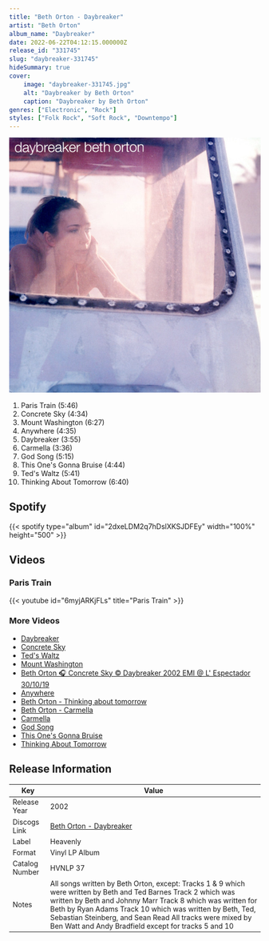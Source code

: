 ```yaml
---
title: "Beth Orton - Daybreaker"
artist: "Beth Orton"
album_name: "Daybreaker"
date: 2022-06-22T04:12:15.000000Z
release_id: "331745"
slug: "daybreaker-331745"
hideSummary: true
cover:
    image: "daybreaker-331745.jpg"
    alt: "Daybreaker by Beth Orton"
    caption: "Daybreaker by Beth Orton"
genres: ["Electronic", "Rock"]
styles: ["Folk Rock", "Soft Rock", "Downtempo"]
---
```


![Daybreaker by Beth Orton](daybreaker-331745.jpg)

<!-- section break -->

1. Paris Train (5:46)
2. Concrete Sky (4:34)
3. Mount Washington (6:27)
4. Anywhere (4:35)
5. Daybreaker (3:55)
6. Carmella (3:36)
7. God Song (5:15)
8. This One's Gonna Bruise (4:44)
9. Ted's Waltz (5:41)
10. Thinking About Tomorrow (6:40)

<!-- section break -->


## Spotify
{{< spotify type="album" id="2dxeLDM2q7hDslXKSJDFEy" width="100%" height="500" >}}



## Videos
### Paris Train
{{< youtube id="6myjARKjFLs" title="Paris Train" >}}<br>

### More Videos

- [Daybreaker](https://www.youtube.com/watch?v=zOuS209BVEI)
- [Concrete Sky](https://www.youtube.com/watch?v=EGVgbKQldEA)
- [Ted's Waltz](https://www.youtube.com/watch?v=VyybYByaMj8)
- [Mount Washington](https://www.youtube.com/watch?v=j3149WZsPqk)
- [Beth Orton 🎧 Concrete Sky © Daybreaker 2002 EMI @ L' Espectador 30/10/19](https://www.youtube.com/watch?v=S34IHvDEG7Q)
- [Anywhere](https://www.youtube.com/watch?v=sLX6xjbCuuA)
- [Beth Orton - Thinking about tomorrow](https://www.youtube.com/watch?v=kjIwm7d_xs8)
- [Beth Orton - Carmella](https://www.youtube.com/watch?v=C2vO0wmATrs)
- [Carmella](https://www.youtube.com/watch?v=DiUHKOK6PUE)
- [God Song](https://www.youtube.com/watch?v=rIGzMZIrBqw)
- [This One's Gonna Bruise](https://www.youtube.com/watch?v=1xNbk8Hsg4E)
- [Thinking About Tomorrow](https://www.youtube.com/watch?v=Ea_9I61HehA)


## Release Information
|  Key           | Value                                                |
| ---------------| ---------------------------------------------------- |
| Release Year   | 2002                                   |
| Discogs Link   | [Beth Orton - Daybreaker](https://www.discogs.com/release/331745-Beth-Orton-Daybreaker) |
| Label          | Heavenly |
| Format         | Vinyl LP Album |
| Catalog Number | HVNLP 37 |
| Notes | All songs written by Beth Orton, except:  Tracks 1 & 9 which were written by Beth and Ted Barnes  Track 2 which was written by Beth and Johnny Marr  Track 8 which was written for Beth by Ryan Adams  Track 10 which was written by Beth, Ted, Sebastian Steinberg, and Sean Read    All tracks were mixed by Ben Watt and Andy Bradfield except for tracks 5 and 10   |